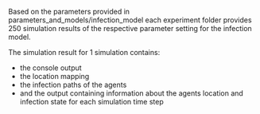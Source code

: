 Based on the parameters provided in parameters_and_models/infection_model each experiment folder provides 250 simulation results of the respective parameter setting for the infection model.

The simulation result for 1 simulation contains:
* the console output
* the location mapping
* the infection paths of the agents
* and the output containing information about the agents location and infection state for each simulation time step